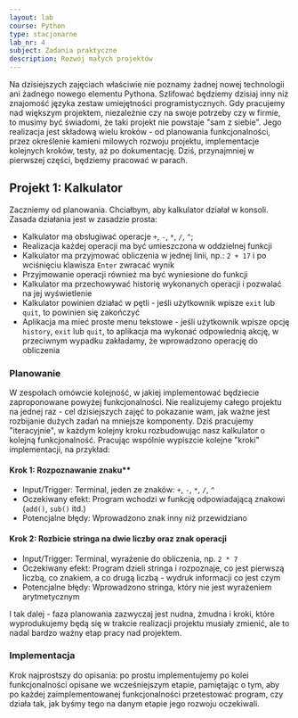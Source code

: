 ```yaml
---
layout: lab
course: Python
type: stacjonarne
lab_nr: 4
subject: Zadania praktyczne 
description: Rozwój małych projektów
---
```



Na dzisiejszych zajęciach właściwie nie poznamy żadnej nowej technologii ani żadnego nowego elementu Pythona. Szlifować będziemy dzisiaj inny niż znajomość języka zestaw umiejętności programistycznych. Gdy pracujemy nad większym projektem, niezależnie czy na swoje potrzeby czy w firmie, to musimy być świadomi, że taki projekt nie powstaje "sam z siebie". Jego realizacja jest składową wielu kroków - od planowania funkcjonalności, przez określenie kamieni milowych rozwoju projektu, implementacje kolejnych kroków, testy, aż po dokumentację. Dziś, przynajmniej w pierwszej części, będziemy pracować w parach.

## Projekt 1: Kalkulator

Zaczniemy od planowania. Chciałbym, aby kalkulator działał w konsoli. Zasada działania jest w zasadzie prosta:
- Kalkulator ma obsługiwać operacje `+`, `-`, `*`, `/`, `^`;
- Realizacja każdej operacji ma być umieszczona w oddzielnej funkcji
- Kalkulator ma przyjmować obliczenia w jednej linii, np.: `2 + 17` i po wciśnięciu klawisza `Enter` zwracać wynik
- Przyjmowanie operacji również ma być wyniesione do funkcji
- Kalkulator ma przechowywać historię wykonanych operacji i pozwalać na jej wyświetlenie
- Kalkulator powinien działać w pętli - jeśli użytkownik wpisze `exit` lub `quit`, to powinien się zakończyć
- Aplikacja ma mieć proste menu tekstowe - jeśli użytkownik wpisze opcję `history`, `exit` lub `quit`, to aplikacja ma wykonać odpowiednią akcję, w przeciwnym wypadku zakładamy, że wprowadzono operację do obliczenia


### Planowanie

W zespołach omówcie kolejność, w jakiej implementować będziecie zaproponowane powyżej funkcjonalności. Nie realizujemy całego projektu na jednej raz - cel dzisiejszych zajęć to pokazanie wam, jak ważne jest rozbijanie dużych zadań na mniejsze komponenty. Dziś pracujemy "iteracyjnie", w każdym kolejny kroku rozbudowując nasz kalkulator o kolejną funkcjonalność. Pracując wspólnie wypiszcie kolejne "kroki" implementacji, na przykład:

#### Krok 1: Rozpoznawanie znaku**
- Input/Trigger: Terminal, jeden ze znaków: `+`, `-`, `*`, `/`, `^`
- Oczekiwany efekt: Program wchodzi w funkcję odpowiadającą znakowi (`add()`, `sub()` itd.)
- Potencjalne błędy: Wprowadzono znak inny niż przewidziano

#### Krok 2: Rozbicie stringa na dwie liczby oraz znak operacji
- Input/Trigger: Terminal, wyrażenie do obliczenia, np. `2 * 7`
- Oczekiwany efekt: Program dzieli stringa i rozpoznaje, co jest pierwszą liczbą, co znakiem, a co drugą liczbą - wydruk informacji co jest czym
- Potencjalne błędy: Wprowadzono stringa, który nie jest wyrażeniem arytmetycznym

I tak dalej - faza planowania zazwyczaj jest nudna, żmudna i kroki, które wyprodukujemy będą się w trakcie realizacji projektu musiały zmienić, ale to nadal bardzo ważny etap pracy nad projektem.


### Implementacja

Krok najprostszy do opisania: po prostu implementujemy po kolei funkcjonalności opisane we wcześniejszym etapie, pamiętając o tym, aby po każdej zaimplementowanej funkcjonalności przetestować program, czy działa tak, jak byśmy tego na danym etapie jego rozwoju oczekiwali. 